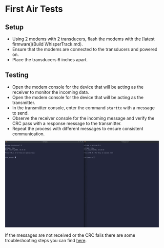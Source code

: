 # First Air Tests
## Setup
- Using 2 modems with 2 transducers, flash the modems with the [latest firmware](Build WhisperTrack.md).  
- Ensure that the modems are connected to the transducers and powered on.
- Place the transducers 6 inches apart.
## Testing
- Open the modem console for the device that will be acting as the receiver to monitor the incoming data.
- Open the modem console for the device that will be acting as the transmitter.
- In the transmitter console, enter the command `starttx` with a message to send.
- Observe the receiver console for the incoming message and verify the CRC pass with a response message to the transmitter.
- Repeat the process with different messages to ensure consistent communication.
 
![Demo](../assets/files/WhisperTrackTestDemo.gif)

If the messages are not received or the CRC fails there are some troubleshooting steps you can find [here](../Other%20Resources/troubleshooting.md).